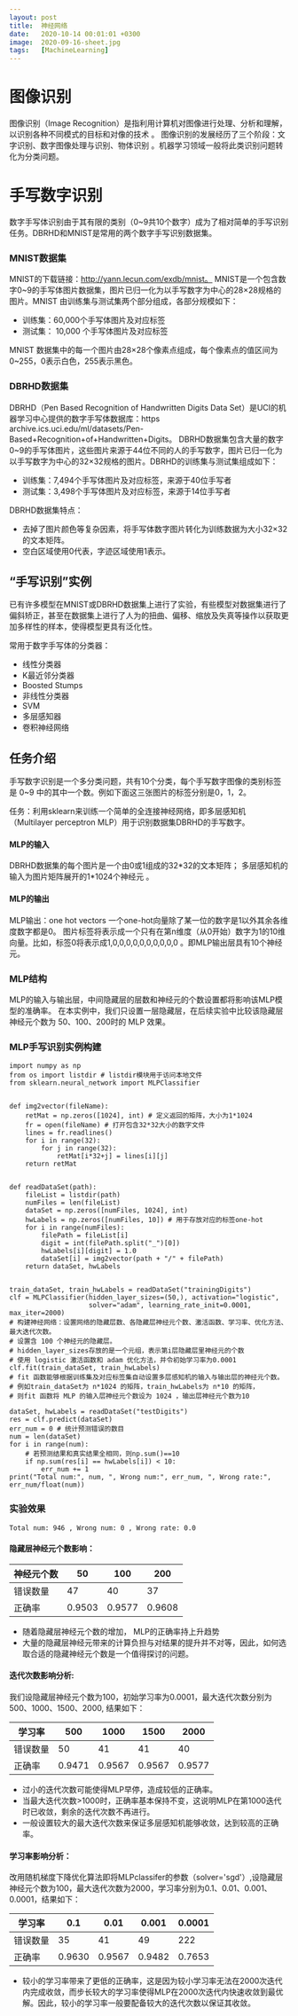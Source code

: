```yaml
---
layout: post
title:  神经网络
date:   2020-10-14 00:01:01 +0300
image:  2020-09-16-sheet.jpg
tags:   [MachineLearning]
---
```


# 图像识别

图像识别（Image Recognition）是指利用计算机对图像进行处理、分析和理解，以识别各种不同模式的目标和对像的技术 。
图像识别的发展经历了三个阶段：文字识别、数字图像处理与识别、物体识别 。机器学习领域一般将此类识别问题转化为分类问题。

# 手写数字识别

数字手写体识别由于其有限的类别（0~9共10个数字）成为了相对简单的手写识别任务。DBRHD和MNIST是常用的两个数字手写识别数据集。

### MNIST数据集

MNIST的下载链接：http://yann.lecun.com/exdb/mnist。
MNIST是一个包含数字0~9的手写体图片数据集，图片已归一化为以手写数字为中心的28×28规格的图片。MNIST 由训练集与测试集两个部分组成，各部分规模如下：

* 训练集：60,000个手写体图片及对应标签
* 测试集： 10,000 个手写体图片及对应标签

MNIST 数据集中的每一个图片由28×28个像素点组成，每个像素点的值区间为0~255，0表示白色，255表示黑色。

### DBRHD数据集

DBRHD（Pen Based Recognition of Handwritten Digits Data Set）是UCI的机器学习中心提供的数字手写体数据库：https archive.ics.uci.edu/ml/datasets/Pen-Based+Recognition+of+Handwritten+Digits。
DBRHD数据集包含大量的数字0~9的手写体图片，这些图片来源于44位不同的人的手写数字，图片已归一化为以手写数字为中心的32×32规格的图片。DBRHD的训练集与测试集组成如下：

* 训练集：7,494个手写体图片及对应标签，来源于40位手写者
* 测试集：3,498个手写体图片及对应标签，来源于14位手写者

DBRHD数据集特点：

* 去掉了图片颜色等复杂因素，将手写体数字图片转化为训练数据为大小32×32的文本矩阵。
* 空白区域使用0代表，字迹区域使用1表示。

## “手写识别”实例

已有许多模型在MNIST或DBRHD数据集上进行了实验，有些模型对数据集进行了偏斜矫正，甚至在数据集上进行了人为的扭曲、偏移、缩放及失真等操作以获取更加多样性的样本，使得模型更具有泛化性。

常用于数字手写体的分类器：

* 线性分类器
* K最近邻分类器
* Boosted Stumps
* 非线性分类器
* SVM
* 多层感知器
* 卷积神经网络

## 任务介绍

手写数字识别是一个多分类问题，共有10个分类，每个手写数字图像的类别标签是 0~9 中的其中一个数。例如下面这三张图片的标签分别是0，1，2。

任务：利用sklearn来训练一个简单的全连接神经网络，即多层感知机（Multilayer perceptron MLP）用于识别数据集DBRHD的手写数字。

#### MLP的输入

DBRHD数据集的每个图片是一个由0或1组成的32*32的文本矩阵；
多层感知机的输入为图片矩阵展开的1\*1024个神经元 。

#### MLP的输出

MLP输出：one hot vectors
一个one-hot向量除了某一位的数字是1以外其余各维度数字都是0。
图片标签将表示成一个只有在第n维度（从0开始）数字为1的10维向量。比如，标签0将表示成1,0,0,0,0,0,0,0,0,0,0 。即MLP输出层具有10个神经元。

### MLP结构

MLP的输入与输出层，中间隐藏层的层数和神经元的个数设置都将影响该MLP模型的准确率。
在本实例中，我们只设置一层隐藏层，在后续实验中比较该隐藏层神经元个数为 50、100、200时的 MLP 效果。

### MLP手写识别实例构建

```assembly
import numpy as np
from os import listdir # listdir模块用于访问本地文件
from sklearn.neural_network import MLPClassifier


def img2vector(fileName):
    retMat = np.zeros([1024], int) # 定义返回的矩阵，大小为1*1024
    fr = open(fileName) # 打开包含32*32大小的数字文件
    lines = fr.readlines()
    for i in range(32):
        for j in range(32):
            retMat[i*32+j] = lines[i][j]
    return retMat


def readDataSet(path):
    fileList = listdir(path)
    numFiles = len(fileList)
    dataSet = np.zeros([numFiles, 1024], int)
    hwLabels = np.zeros([numFiles, 10]) # 用于存放对应的标签one-hot
    for i in range(numFiles):
        filePath = fileList[i]
        digit = int(filePath.split("_")[0])
        hwLabels[i][digit] = 1.0
        dataSet[i] = img2vector(path + "/" + filePath)
    return dataSet, hwLabels


train_dataSet, train_hwLabels = readDataSet("trainingDigits")
clf = MLPClassifier(hidden_layer_sizes=(50,), activation="logistic",
                    solver="adam", learning_rate_init=0.0001, max_iter=2000)
# 构建神经网络：设置网络的隐藏层数、各隐藏层神经元个数、激活函数、学习率、优化方法、最大迭代次数。
# 设置含 100 个神经元的隐藏层。
# hidden_layer_sizes存放的是一个元组，表示第i层隐藏层里神经元的个数
# 使用 logistic 激活函数和 adam 优化方法，并令初始学习率为0.0001
clf.fit(train_dataSet, train_hwLabels)
# fit 函数能够根据训练集及对应标签集自动设置多层感知机的输入与输出层的神经元个数。
# 例如train_dataSet为 n*1024 的矩阵，train_hwLabels为 n*10 的矩阵，
# 则fit 函数将 MLP 的输入层神经元个数设为 1024 ，输出层神经元个数为10

dataSet, hwLabels = readDataSet("testDigits")
res = clf.predict(dataSet)
err_num = 0 # 统计预测错误的数目
num = len(dataSet)
for i in range(num):
    # 若预测结果和真实结果全相同，则np.sum()==10
    if np.sum(res[i] == hwLabels[i]) < 10:
        err_num += 1
print("Total num:", num, ", Wrong num:", err_num, ", Wrong rate:", err_num/float(num))

```

### 实验效果

```assembly
Total num: 946 , Wrong num: 0 , Wrong rate: 0.0
```

#### 隐藏层神经元个数影响：

| 神经元个数 | 50     | 100    | 200    |
| ---------- | ------ | ------ | ------ |
| 错误数量   | 47     | 40     | 37     |
| 正确率     | 0.9503 | 0.9577 | 0.9608 |

* 随着隐藏层神经元个数的增加， MLP的正确率持上升趋势
* 大量的隐藏层神经元带来的计算负担与对结果的提升并不对等，因此，如何选取合适的隐藏神经元个数是一个值得探讨的问题。

#### 迭代次数影响分析:

我们设隐藏层神经元个数为100，初始学习率为0.0001，最大迭代次数分别为500、1000、1500、2000, 结果如下：

| 学习率   | 500    | 1000   | 1500   | 2000   |
| -------- | ------ | ------ | ------ | ------ |
| 错误数量 | 50     | 41     | 41     | 40     |
| 正确率   | 0.9471 | 0.9567 | 0.9567 | 0.9577 |

* 过小的迭代次数可能使得MLP早停，造成较低的正确率。
* 当最大迭代次数>1000时，正确率基本保持不变，这说明MLP在第1000迭代时已收敛，剩余的迭代次数不再进行。
* 一般设置较大的最大迭代次数来保证多层感知机能够收敛，达到较高的正确率。

#### 学习率影响分析：

改用随机梯度下降优化算法即将MLPclassifer的参数（solver='sgd'）,设隐藏层神经元个数为100，最大迭代次数为2000，学习率分别为0.1、0.01、0.001、0.0001，结果如下：

| 学习率   | 0.1    | 0.01   | 0.001  | 0.0001 |
| -------- | ------ | ------ | ------ | ------ |
| 错误数量 | 35     | 41     | 49     | 222    |
| 正确率   | 0.9630 | 0.9567 | 0.9482 | 0.7653 |

* 较小的学习率带来了更低的正确率，这是因为较小学习率无法在2000次迭代内完成收敛，而步长较大的学习率使得MLP在2000次迭代内快速收敛到最优解。因此，较小的学习率一般要配备较大的迭代次数以保证其收敛。